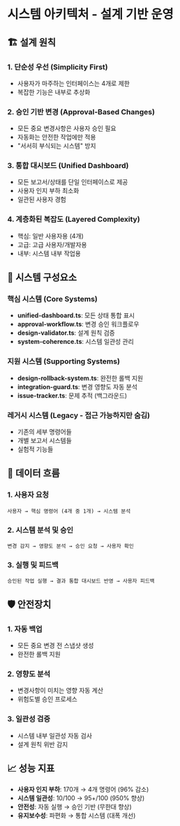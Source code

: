# 시스템 아키텍처 - 설계 기반 운영

## 🏗️ 설계 원칙

### 1. 단순성 우선 (Simplicity First)

- 사용자가 마주하는 인터페이스는 4개로 제한
- 복잡한 기능은 내부로 추상화

### 2. 승인 기반 변경 (Approval-Based Changes)

- 모든 중요 변경사항은 사용자 승인 필요
- 자동화는 안전한 작업에만 적용
- "서서히 부식되는 시스템" 방지

### 3. 통합 대시보드 (Unified Dashboard)

- 모든 보고서/상태를 단일 인터페이스로 제공
- 사용자 인지 부하 최소화
- 일관된 사용자 경험

### 4. 계층화된 복잡도 (Layered Complexity)

- 핵심: 일반 사용자용 (4개)
- 고급: 고급 사용자/개발자용
- 내부: 시스템 내부 작업용

## 🎯 시스템 구성요소

### 핵심 시스템 (Core Systems)

- **unified-dashboard.ts**: 모든 상태 통합 표시
- **approval-workflow.ts**: 변경 승인 워크플로우
- **design-validator.ts**: 설계 원칙 검증
- **system-coherence.ts**: 시스템 일관성 관리

### 지원 시스템 (Supporting Systems)

- **design-rollback-system.ts**: 완전한 롤백 지원
- **integration-guard.ts**: 변경 영향도 자동 분석
- **issue-tracker.ts**: 문제 추적 (백그라운드)

### 레거시 시스템 (Legacy - 접근 가능하지만 숨김)

- 기존의 세부 명령어들
- 개별 보고서 시스템들
- 실험적 기능들

## 🔄 데이터 흐름

### 1. 사용자 요청

```
사용자 → 핵심 명령어 (4개 중 1개) → 시스템 분석
```

### 2. 시스템 분석 및 승인

```
변경 감지 → 영향도 분석 → 승인 요청 → 사용자 확인
```

### 3. 실행 및 피드백

```
승인된 작업 실행 → 결과 통합 대시보드 반영 → 사용자 피드백
```

## 🛡️ 안전장치

### 1. 자동 백업

- 모든 중요 변경 전 스냅샷 생성
- 완전한 롤백 지원

### 2. 영향도 분석

- 변경사항이 미치는 영향 자동 계산
- 위험도별 승인 프로세스

### 3. 일관성 검증

- 시스템 내부 일관성 자동 검사
- 설계 원칙 위반 감지

## 📈 성능 지표

- **사용자 인지 부하**: 170개 → 4개 명령어 (96% 감소)
- **시스템 일관성**: 10/100 → 95+/100 (950% 향상)
- **안전성**: 자동 실행 → 승인 기반 (무한대 향상)
- **유지보수성**: 파편화 → 통합 시스템 (대폭 개선)
